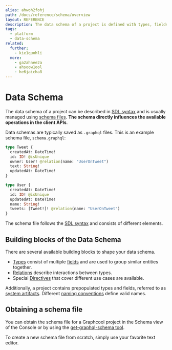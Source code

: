 ```yaml
---
alias: ahwoh2fohj
path: /docs/reference/schema/overview
layout: REFERENCE
description: The data schema of a project is defined with types, fields and relations that will define the GraphQL schema of your GraphQL backend.
tags:
  - platform
  - data-schema
related:
  further:
    - kie1quohli
  more:
    - ga2ahnee2a
    - ahsoow1ool
    - he6jaicha8
---
```


# Data Schema

The data schema of a project can be described in [SDL syntax](!alias-kr84dktnp0) and is usually managed using [schema files](!alias-aeph6oyeez). **The schema directly influences the available operations in the client APIs**.

Data schemas are typically saved as `.graphql` files. This is an example schema file, `schema.graphql`:

```graphql
type Tweet {
  createdAt: DateTime!
  id: ID! @isUnique
  owner: User! @relation(name: "UserOnTweet")
  text: String!
  updatedAt: DateTime!
}

type User {
  createdAt: DateTime!
  id: ID! @isUnique
  updatedAt: DateTime!
  name: String!
  tweets: [Tweet!]! @relation(name: "UserOnTweet")
}
```

The schema file follows the [SDL syntax](!alias-kr84dktnp0) and consists of different elements.

## Building blocks of the Data Schema

There are several available building blocks to shape your data schema.

* [Types](!alias-ij2choozae) consist of multiple [fields](!alias-teizeit5se) and are used to group similar entities together.
* [Relations](!alias-goh5uthoc1) describe interactions between types.
* Special [Directives](!alias-aeph6oyeez) that cover different use cases are available.

Additionally, a project contains prepopulated types and fields, referred to as [system artifacts](!alias-uhieg2shio). Different [naming conventions](!alias-oe3raifamo) define valid names.

## Obtaining a schema file

You can obtain the schema file for a Graphcool project in the Schema view of the Console or by using the [get-graphql-schema tool](!alias-maiv5eekan).

To create a new schema file from scratch, simply use your favorite text editor.

